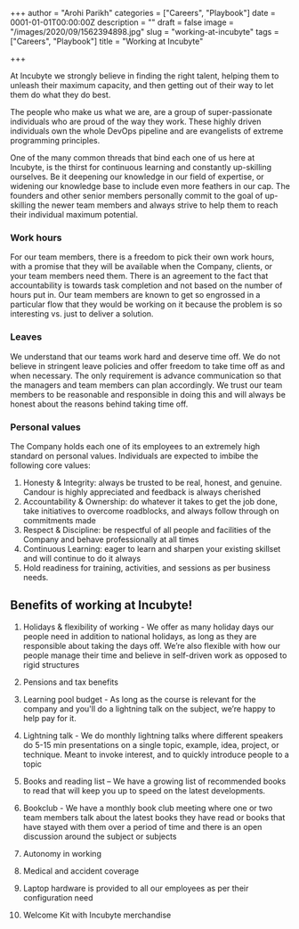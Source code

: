 +++
author = "Arohi Parikh"
categories = ["Careers", "Playbook"]
date = 0001-01-01T00:00:00Z
description = ""
draft = false
image = "/images/2020/09/1562394898.jpg"
slug = "working-at-incubyte"
tags = ["Careers", "Playbook"]
title = "Working at Incubyte"

+++


At Incubyte we strongly believe in finding the right talent, helping them to unleash their maximum capacity, and then getting out of their way to let them do what they do best.

The people who make us what we are, are a group of super-passionate individuals who are proud of the way they work. These highly driven individuals own the whole DevOps pipeline and are evangelists of extreme programming principles.

One of the many common threads that bind each one of us here at Incubyte, is the thirst for continuous learning and constantly up-skilling ourselves. Be it deepening our knowledge in our field of expertise, or widening our knowledge base to include even more feathers in our cap. The founders and other senior members personally commit to the goal of up-skilling the newer team members and always strive to help them to reach their individual maximum potential.

### Work hours

For our team members, there is a freedom to pick their own work hours, with a promise that they will be available when the Company, clients, or your team members need them. There is an agreement to the fact that accountability is towards task completion and not based on the number of hours put in. Our team members are known to get so engrossed in a particular flow that they would be working on it because the problem is so interesting vs. just to deliver a solution.

### Leaves

We understand that our teams work hard and deserve time off. We do not believe in stringent leave policies and offer freedom to take time off as and when necessary. The only requirement is advance communication so that the managers and team members can plan accordingly. We trust our team members to be reasonable and responsible in doing this and will always be honest about the reasons behind taking time off.

### Personal values

The Company holds each one of its employees to an extremely high standard on personal values. Individuals are expected to imbibe the following core values:

1. Honesty & Integrity: always be trusted to be real, honest, and genuine. Candour is highly appreciated and feedback is always cherished
2. Accountability & Ownership: do whatever it takes to get the job done, take initiatives to overcome roadblocks, and always follow through on commitments made
3. Respect & Discipline: be respectful of all people and facilities of the Company and behave professionally at all times
4. Continuous Learning: eager to learn and sharpen your existing skillset and will continue to do it always
5. Hold readiness for training, activities, and sessions as per business needs.

## Benefits of working at Incubyte!

1. Holidays & flexibility of working - We offer as many holiday days our people need in addition to national holidays, as long as they are responsible about taking the days off. We’re also flexible with how our people manage their time and believe in self-driven work as opposed to rigid structures

2. Pensions and tax benefits

3. Learning pool budget - As long as the course is relevant for the company and you'll do a lightning talk on the subject, we’re happy to help pay for it.

4. Lightning talk - We do monthly lightning talks where different speakers do 5-15 min presentations on a single topic, example, idea, project, or technique. Meant to invoke interest, and to quickly introduce people to a topic

5. Books and reading list – We have a growing list of recommended books to read that will keep you up to speed on the latest developments.

6. Bookclub - We have a monthly book club meeting where one or two team members talk about the latest books they have read or books that have stayed with them over a period of time and there is an open discussion around the subject or subjects

7. Autonomy in working

8. Medical and accident coverage

9. Laptop hardware is provided to all our employees as per their configuration need

10. Welcome Kit with Incubyte merchandise

